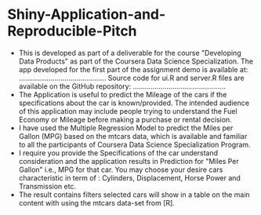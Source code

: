 # Shiny-Application-and-Reproducible-Pitch

- This is developed as part of a deliverable for the course "Developing Data Products" as part of the Coursera Data Science Specialization. The app developed for the first part of the assignment demo is available at: ............................................ Source code for ui.R and server.R files are available on the GitHub repository: ...............................................
- The Application is useful to predict the Mileage of the cars if the specifications about the car is known/provided. The intended audience of this application may include people trying to understand the Fuel Economy or Mileage before making a purchase or rental decision. 
- I have used the Multiple Regression Model to predict the Miles per Gallon (MPG) based on the mtcars data, which is available and familiar to all the participants of Coursera Data Science Specialization Program. 
- I require you provide the Specifications of the car understand consideration and the application results in Prediction for "Miles Per Gallon" i.e., MPG for that car. You may choose your desire cars characteristic in term of : Cylinders, Displacement, Horse Power and Transmission etc.
- The result contains filters selected cars will show in a table on the main content with using the mtcars data-set from [R].
